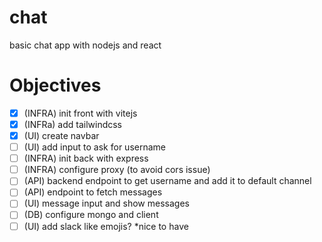 # chat
basic chat app with nodejs and react

# Objectives

- [x] (INFRA) init front with vitejs
- [x] (INFRa) add tailwindcss
- [x] (UI) create navbar
- [ ] (UI) add input to ask for username
- [ ] (INFRA) init back with express
- [ ] (INFRA) configure proxy (to avoid cors issue)
- [ ] (API) backend endpoint to get username and add it to default channel
- [ ] (API) endpoint to fetch messages
- [ ] (UI) message input and show messages
- [ ] (DB) configure mongo and client
- [ ] (UI) add slack like emojis? *nice to have
